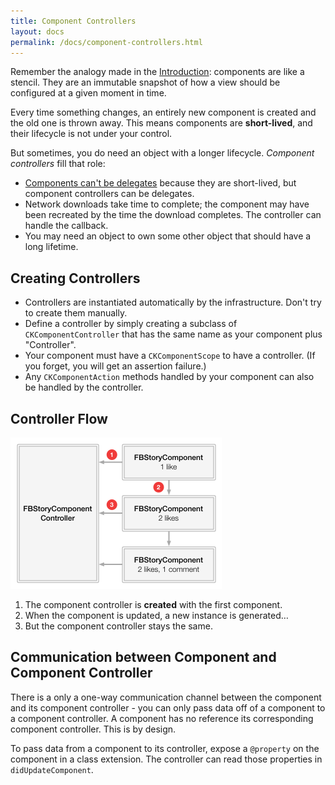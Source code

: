 ```yaml
---
title: Component Controllers
layout: docs
permalink: /docs/component-controllers.html
---
```


Remember the analogy made in the [Introduction](introduction.html): components are like a stencil. They are an immutable snapshot of how a view should be configured at a given moment in time.

Every time something changes, an entirely new component is created and the old one is thrown away. This means components are **short-lived**, and their lifecycle is not under your control.

But sometimes, you do need an object with a longer lifecycle. *Component controllers* fill that role:

- [Components can't be delegates](components-cant-be-delegates.html) because they are short-lived, but component controllers can be delegates.
- Network downloads take time to complete; the component may have been recreated by the time the download completes. The controller can handle the callback.
- You may need an object to own some other object that should have a long lifetime.

## Creating Controllers 

- Controllers are instantiated automatically by the infrastructure. Don't try to create them manually.
- Define a controller by simply creating a subclass of `CKComponentController` that has the same name as your component plus "Controller".
- Your component must have a `CKComponentScope` to have a controller. (If you forget, you will get an assertion failure.)
- Any `CKComponentAction` methods handled by your component can also be handled by the controller.

## Controller Flow 

<img src="/static/images/component-controllers.png" alt="Component Controller Flow" width="338" height="242">

1. The component controller is **created** with the first component.
2. When the component is updated, a new instance is generated…
3. But the component controller stays the same.

## Communication between Component and Component Controller  

There is a only a one-way communication channel between the component and its component controller - you can only pass data off of a component to a component controller. A component has no reference its corresponding component controller. This is by design. 

To pass data from a component to its controller, expose a `@property` on the component in a class extension. The controller can read those properties in `didUpdateComponent`.
